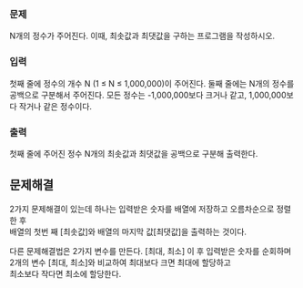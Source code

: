### 문제
N개의 정수가 주어진다. 이때, 최솟값과 최댓값을 구하는 프로그램을 작성하시오.

### 입력
첫째 줄에 정수의 개수 N (1 ≤ N ≤ 1,000,000)이 주어진다. 둘째 줄에는 N개의 정수를 공백으로 구분해서 주어진다. 모든 정수는 -1,000,000보다 크거나 같고, 1,000,000보다 작거나 같은 정수이다.

### 출력
첫째 줄에 주어진 정수 N개의 최솟값과 최댓값을 공백으로 구분해 출력한다.

## 문제해결
2가지 문제해결이 있는데 하나는 입력받은 숫자를 배열에 저장하고 오름차순으로 정렬한 후   
배열의 첫번 째 [최솟값]와 배열의 마지막 값[최댓값]을 출력하는 것이다.   

다른 문제해결법은 2가지 변수를 만든다. [최대, 최소] 이 후 입력받은 숫자를 순회하며   
2개의 변수 [최대, 최소]와 비교하여 최대보다 크면 최대에 할당하고   
최소보다 작다면 최소에 할당한다.

